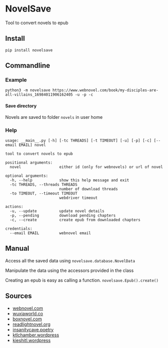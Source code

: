 # NovelSave

Tool to convert novels to epub

## Install

```
pip install novelsave
```

## Commandline

### Example
```
python3 -m novelsave https://www.webnovel.com/book/my-disciples-are-all-villains_16984011906162405 -u -p -c
```

#### Save directory

Novels are saved to folder `novels` in user home

### Help

```batch
usage: __main__.py [-h] [-tc THREADS] [-t TIMEOUT] [-u] [-p] [-c] [--email EMAIL] novel

tool to convert novels to epub

positional arguments:
  novel                 either id (only for webnovels) or url of novel

optional arguments:
  -h, --help            show this help message and exit
  -tc THREADS, --threads THREADS
                        number of download threads
  -to TIMEOUT, --timeout TIMEOUT
                        webdriver timeout

actions:
  -u, --update          update novel details
  -p, --pending         download pending chapters
  -c, --create          create epub from downloaded chapters

credentials:
  --email EMAIL         webnovel email

```

## Manual

Access all the saved data using `novelsave.database.NovelData`

Manipulate the data using the accessors provided in the class

Creating an epub is easy as calling a function. `novelsave.Epub().create()`

## Sources

- [webnovel.com](https://www.webnovel.com/)
- [wuxiaworld.co](https://www.wuxiaworld.co/)
- [boxnovel.com](https://www.boxnovel.co/)
- [readlightnovel.org](https://www.readlightnovel.org/)
- [insanitycave.poetry](https://insanitycave.poetry.blog/)
- [ktlchamber.wordpress](https://ktlchamber.wordpress.com)
- [kieshitl.wordpress](https://kieshitl.wordpress.com)